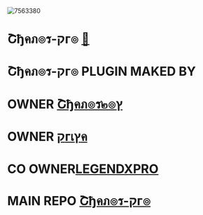 ![7563380](https://user-images.githubusercontent.com/93828850/160287903-afbeff3f-4a6d-43f5-a71f-b92594b2045d.jpg)


# Շђคภ๏ร-קг๏ [💞](https://telegra.ph/file/c8fe5de96a7968636edc4.mp4)
#   Շђคภ๏ร-קг๏ PLUGIN MAKED BY

# OWNER [Շђคภ๏ร๒๏ץ](https://github.com/thanosuser)

# OWNER [קгเץค](https://github.com/PRIYA-OS)

# CO OWNER[LEGENDXPRO](https://t.me/LegendHacker_IIN)

# MAIN REPO [Շђคภ๏ร-קг๏](https://github.com/thanosuser/THANOS-PROS)


